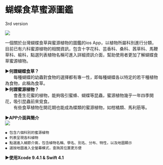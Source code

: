 # 蝴蝶食草蜜源圖鑑
3rd version

<img src=https://www.ncnu.edu.tw/ncnuweb/units/share/全校共用/web_material/images/banner/banner_2.gif>

一個關於台灣蝴蝶食草與蜜源植物的圖鑑的ios App，以植物所屬科別進行分類，目前已有六科蜜源植物的相關資訊，包含十字花科、芸香科、桑科、茜草科、馬鞭草科、榆科，點選列表植物名稱可進入詳細資訊介面，幫助使用者更加了解蝴蝶食草蜜源植物。

**▶何謂蝴蝶食草？**  
　　每種蝴蝶的幼蟲對食物的選擇都有專一性，即每種蝴蝶各以特定的若干種植物為食物，此稱為食草。  
**▶何謂蜜源植物？**  
　　會產生花蜜的植物，能夠吸引蜜蜂、蝴蝶等昆蟲，蜜源植物幾乎一年四季開花，吸引昆蟲前來覓食。  
　　有些食草植物在開花期也能成為蝶類的蜜源植物，如柑橘類、馬利筋等。  

**▶APP介面與簡介**  
<img src=https://i.imgur.com/q8D4tSc.png>  
  
    ◆ 包含六個科別的蜜源植物  
    ◆ 列表呈現各科植物  
    ◆ 點選進入細節介面，包含植物名稱、學名、別名、分布、特性，以及地圖顯示  
    ◆ 選按地圖進入全螢幕模式，查詢其位置更方便  

**▶使用Xcode 9.4.1 & Swift 4.1**  

